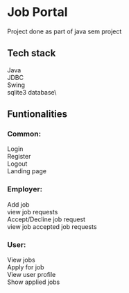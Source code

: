 # Job Portal 

Project done as part of java sem project 

## Tech stack
Java\
JDBC\
Swing\
sqlite3 database\

## Funtionalities

### Common:
Login\
Register\
Logout\
Landing page

### Employer:
Add job\
view job requests\
Accept/Decline job request\
view job accepted job requests

### User:
View jobs\
Apply for job\
View user profile\
Show applied jobs







